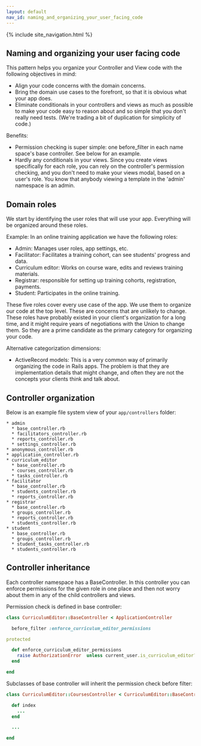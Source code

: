 ```yaml
---
layout: default
nav_id: naming_and_organizing_your_user_facing_code
---
```


<div class="page-header">
  {% include site_navigation.html %}
  <h2>Naming and organizing your user facing code</h2>
</div>

This pattern helps you organize your Controller and View code with the following
objectives in mind:

* Align your code concerns with the domain concerns.
* Bring the domain use cases to the forefront, so that it is obvious what your
  app does.
* Eliminate conditionals in your controllers and views as much as possible to
  make your code easy to reason about and so simple that you don't really need
  tests. (We're trading a bit of duplication for simplicity of code.)

Benefits:

* Permission checking is super simple: one before_filter in each name space's
  base controller. See below for an example.
* Hardly any conditionals in your views. Since you create views specifically
  for each role, you can rely on the controller's permission checking, and
  you don't need to make your views modal, based on a user's role. You know
  that anybody viewing a template in the 'admin' namespace is an admin.


## Domain roles

We start by identifying the user roles that will use your app. Everything will
be organized around these roles.

Example: In an online training application we have the following roles:

* Admin: Manages user roles, app settings, etc.
* Facilitator: Facilitates a training cohort, can see students' progress and data.
* Curriculum editor: Works on course ware, edits and reviews training materials.
* Registrar: responsible for setting up training cohorts, registration, payments.
* Student: Participates in the online training.


These five roles cover every use case of the app. We use them to organize our
code at the top level. These are concerns that are unlikely to change. These
roles have probably existed in your client's organization for a long time, and
it might require years of negotiations with the Union to change them. So they
are a prime candidate as the primary category for organizing your code.


Alternative categorization dimensions:

* ActiveRecord models: This is a very common way of primarily organizing the
  code in Rails apps. The problem is that they are implementation details that
  might change, and often they are not the concepts your clients think and talk
  about.


## Controller organization

Below is an example file system view of your `app/controllers` folder:

```
* admin
  * base_controller.rb
  * facilitators_controller.rb
  * reports_controller.rb
  * settings_controller.rb
* anonymous_controller.rb
* application_controller.rb
* curriculum_editor
  * base_controller.rb
  * courses_controller.rb
  * tasks_controller.rb
* facilitator
  * base_controller.rb
  * students_controller.rb
  * reports_controller.rb
* registrar
  * base_controller.rb
  * groups_controller.rb
  * reports_controller.rb
  * students_controller.rb
* student
  * base_controller.rb
  * groups_controller.rb
  * student_tasks_controller.rb
  * students_controller.rb
```

## Controller inheritance

Each controller namespace has a BaseController. In this controller you can
enforce permissions for the given role in one place and then not worry about
them in any of the child controllers and views.

Permission check is defined in base controller:

```ruby
class CurriculumEditor::BaseController < ApplicationController

  before_filter :enforce_curriculum_editor_permissions

protected

  def enforce_curriculum_editor_permissions
    raise AuthorizationError  unless current_user.is_curriculum_editor?
  end

end
```

Subclasses of base controller will inherit the permission check before filter:

```ruby
class CurriculumEditor::CoursesController < CurriculumEditor::BaseController

  def index
    ...
  end

  ...

end
```
